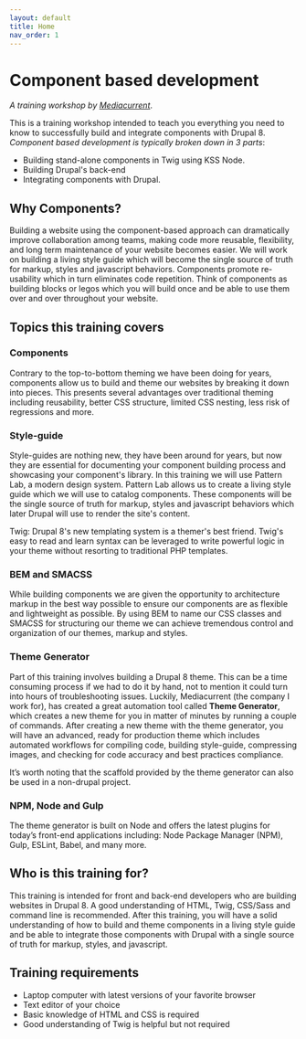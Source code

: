 ```yaml
---
layout: default
title: Home
nav_order: 1
---
```


# Component based development
_A training workshop by [Mediacurrent](https://mediacurrent.com)_.

This is a training workshop intended to teach you everything you need to know to successfully build and integrate components with Drupal 8.
_Component based development is typically broken down in 3 parts_:
* Building stand-alone components in Twig using KSS Node.
* Building Drupal's back-end
* Integrating components with Drupal.

## Why Components?
Building a website using the component-based approach can dramatically improve collaboration among teams, making code more reusable, flexibility, and long term maintenance of your website becomes easier. We will work on building a living style guide which will become the single source of truth for markup, styles and javascript behaviors.
Components promote re-usability which in turn eliminates code repetition. Think of components as building blocks or legos which you will build once and be able to use them over and over throughout your website.

## Topics this training covers

### Components
Contrary to the top-to-bottom theming we have been doing for years, components allow us to build and theme our websites by breaking it down into pieces. This presents several advantages over traditional theming including reusability, better CSS structure, limited CSS nesting, less risk of regressions and more.

### Style-guide
Style-guides are nothing new, they have been around for years, but now they are essential for documenting your component building process and showcasing your component's library. In this training we will use Pattern Lab, a modern design system.  Pattern Lab allows us to create a living style guide which we will use to catalog components. These components will be the single source of truth for markup, styles and javascript behaviors which later Drupal will use to render the site's content.

Twig: Drupal 8's new templating system is a themer's best friend. Twig's easy to read and learn syntax can be leveraged to write powerful logic in your theme without resorting to traditional PHP templates.

### BEM and SMACSS
While building components we are given the opportunity to architecture markup in the best way possible to ensure our components are as flexible and lightweight as possible. By using BEM to name our CSS classes and SMACSS for structuring our theme we can achieve tremendous control and organization of our themes, markup and styles.

### Theme Generator
Part of this training involves building a Drupal 8 theme. This can be a time consuming process if we had to do it by hand, not to mention it could turn into hours of troubleshooting issues. Luckily, Mediacurrent (the company I work for), has created a great automation tool called **Theme Generator**, which creates a new theme for you in matter of minutes by running a couple of commands. After creating a new theme with the theme generator, you will have an advanced, ready for production theme which includes automated workflows for compiling code, building style-guide, compressing images, and checking for code accuracy and best practices compliance.

It’s worth noting that the scaffold provided by the theme generator can also be used in a non-drupal project.

### NPM, Node and Gulp
The theme generator is built on Node and offers the latest plugins for today’s front-end applications including: Node Package Manager (NPM), Gulp, ESLint, Babel, and many more.

## Who is this training for?
This training is intended for front and back-end developers who are building websites in Drupal 8. A good understanding of HTML, Twig, CSS/Sass and command line is recommended. After this training, you will have a solid understanding of how to build and theme components in a living style guide and be able to integrate those components with Drupal with a single source of truth for markup, styles, and javascript.

## Training requirements
* Laptop computer with latest versions of your favorite browser
* Text editor of your choice
* Basic knowledge of HTML and CSS is required
* Good understanding of Twig is helpful but not required
